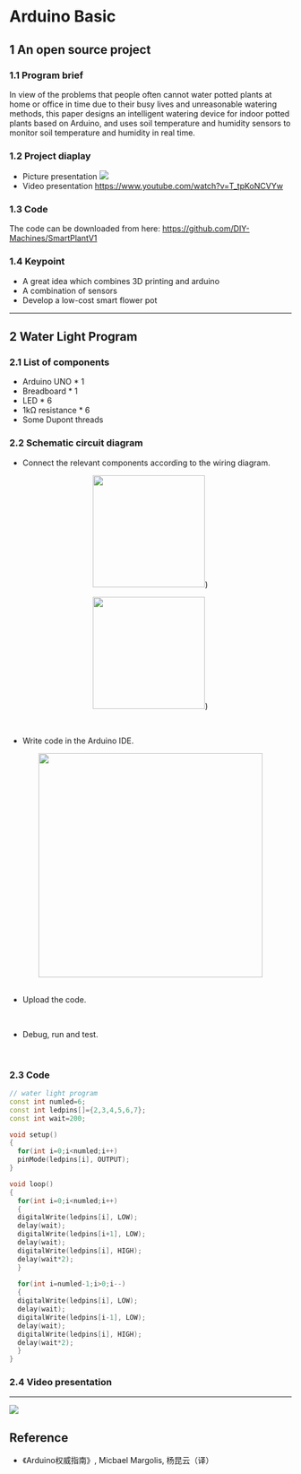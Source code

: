 # Arduino Basic

## 1 An open source project

### 1.1 Program brief
In view of the problems that people often cannot water potted plants at home or office in time due to their busy lives and unreasonable watering methods, this paper designs an intelligent watering device for indoor potted plants based on Arduino, and uses soil temperature and humidity sensors to monitor soil temperature and humidity in real time.

### 1.2 Project diaplay
- Picture presentation
![](https://cdn.jsdelivr.net/gh/erkoww/YSD_img/img/%E5%B1%8F%E5%B9%95%E6%88%AA%E5%9B%BE%202023-10-20%20171955.png)
- Video presentation
https://www.youtube.com/watch?v=T_tpKoNCVYw

### 1.3 Code
The code can be downloaded from here: https://github.com/DIY-Machines/SmartPlantV1

### 1.4 Keypoint
- A great idea which combines 3D printing and arduino
- A combination of sensors
- Develop a low-cost smart flower pot

***

## 2 Water Light Program

### 2.1 List of components
- Arduino UNO * 1
- Breadboard * 1
- LED * 6
- 1kΩ resistance * 6
- Some Dupont threads 

### 2.2 Schematic circuit diagram
- Connect the relevant components according to the wiring diagram.
<div align="center">
 
 <img src="https://cdn.jsdelivr.net/gh/erkoww/YSD_img/img/%E6%B5%81%E6%B0%B4%E7%81%AF.png" width=200/>)
 
 <img src="https://cdn.jsdelivr.net/gh/erkoww/YSD_img/img/%E5%B1%8F%E5%B9%95%E6%88%AA%E5%9B%BE%202023-10-25%20190600.pn" width=200/>)
 
</div>
<br>

- Write code in the Arduino IDE.
<div align="center">
  <img src="https://cdn.jsdelivr.net/gh/erkoww/YSD_img/img/arduino%E6%88%AA%E5%9B%BE.png" width=400/>
</div>
<br>

- Upload the code.
<br>

- Debug, run and test.
<br>

### 2.3 Code
```C++
// water light program
const int numled=6;
const int ledpins[]={2,3,4,5,6,7};
const int wait=200;

void setup()
{ 
  for(int i=0;i<numled;i++)
  pinMode(ledpins[i], OUTPUT);
}

void loop()
{
  for(int i=0;i<numled;i++)
  {
  digitalWrite(ledpins[i], LOW);
  delay(wait); 
  digitalWrite(ledpins[i+1], LOW);
  delay(wait); 
  digitalWrite(ledpins[i], HIGH); 
  delay(wait*2);
  }
  
  for(int i=numled-1;i>0;i--)
  {
  digitalWrite(ledpins[i], LOW);
  delay(wait); 
  digitalWrite(ledpins[i-1], LOW);
  delay(wait); 
  digitalWrite(ledpins[i], HIGH); 
  delay(wait*2);
  }
}
```
### 2.4 Video presentation
***
![](https://cdn.jsdelivr.net/gh/erkoww/YSD_img/img/YSD%20-small-original.gif)
## Reference
- 《Arduino权威指南》, Micbael Margolis, 杨昆云（译）
